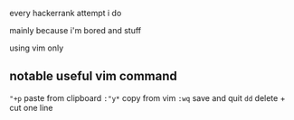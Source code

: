 every hackerrank attempt i do

mainly because i'm bored and stuff

using vim only
## notable useful vim command

`"+p` paste from clipboard
`:"y*` copy from vim
`:wq` save and quit
`dd` delete + cut one line

